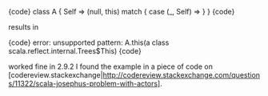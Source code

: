 {code}
class A { Self =>
 (null, this) match { case (_, Self) =>  }
}
{code}

results in 

{code}
error: unsupported pattern: A.this(a class scala.reflect.internal.Trees$This)
{code}

worked fine in 2.9.2
I found the example in a piece of code on [codereview.stackexchange|http://codereview.stackexchange.com/questions/11322/scala-josephus-problem-with-actors].
